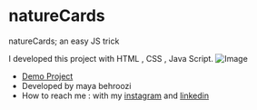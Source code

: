 # natureCards
natureCards; an easy JS trick

I developed this project with HTML , CSS , Java Script.
![Image](https://github.com/user-attachments/assets/10e3142c-3f66-4909-b1c1-dead1615603a)

- [Demo Project](https://mayabehroozi.github.io/FirstToDo-List/) 
- Developed by maya behroozi
- How to reach me : with my [instagram](https://www.instagram.com/maya_behroozi) and 
[linkedin](https://www.linkedin.com/in/maya-behroozi-5b27a425b/) 




